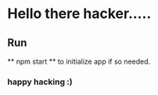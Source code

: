 # Hello there hacker.....

## Run 
** npm start ** to initialize app if so needed.

### happy hacking :)
